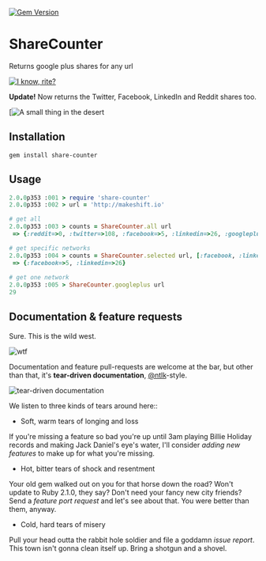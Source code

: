 [![Gem Version](https://badge.fury.io/rb/share-counter.png)](http://badge.fury.io/rb/share-counter)

# ShareCounter


Returns google plus shares for any url

[![I know, rite?](http://gifs.gifbin.com/052011/1304618376_tumbleweed-gif.gif)](http://gifs.gifbin.com/052011/1304618376_tumbleweed-gif.gif)


**Update!** Now returns the Twitter, Facebook, LinkedIn and Reddit shares too. 

[![A small thing in the desert](http://i.imgur.com/j0nCIxj.jpg)


## Installation

```
gem install share-counter
```


## Usage

```ruby
2.0.0p353 :001 > require 'share-counter'
2.0.0p353 :002 > url = 'http://makeshift.io'

# get all
2.0.0p353 :003 > counts = ShareCounter.all url
 => {:reddit=>0, :twitter=>108, :facebook=>5, :linkedin=>26, :googleplus=>29}

# get specific networks
2.0.0p353 :004 > counts = ShareCounter.selected url, [:facebook, :linkedin]
 => {:facebook=>5, :linkedin=>26}
 
# get one network
2.0.0p353 :005 > ShareCounter.googleplus url
29
```

## Documentation & feature requests

Sure. This is the wild west.

![wtf](http://i.imgur.com/YJBIGDMs.jpg)

Documentation and feature pull-requests are welcome at the bar, but other than that, it's **tear-driven documentation**, [@ntlk](https://github.com/ntlk)-style.

![tear-driven documentation](http://i.imgur.com/R1a9zVT.png)

We listen to three kinds of tears around here::

* Soft, warm tears of longing and loss
 
If you're missing a feature so bad you're up until 3am playing Billie Holiday records and making Jack Daniel's eye's water, I'll consider *adding new features* to make up for what you're missing.

* Hot, bitter tears of shock and resentment

Your old gem walked out on you for that horse down the road? Won't update to Ruby 2.1.0, they say? Don't need your fancy new city friends? Send a *feature port request* and let's see about that. You were better than them, anyway. 

* Cold, hard tears of misery
 
Pull your head outta the rabbit hole soldier and file a goddamn *issue report*. This town isn't gonna clean itself up.  Bring a shotgun and a shovel.
